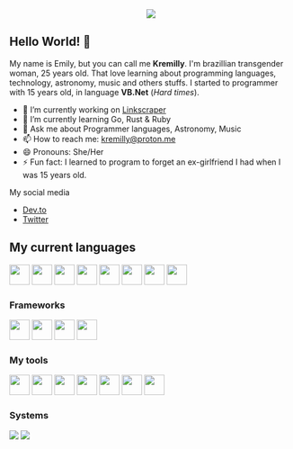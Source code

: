 <div align="center">
  <img src="https://media.tenor.com/_nrzUUu02xcAAAAd/violet-evergarden.gif">
</div>

## Hello World! 👋

My name is Emily, but you can call me **Kremilly**. I'm brazillian transgender woman, 25 years old. That love learning about programming languages, technology, astronomy, music and others stuffs. I started to programmer with 15 years old, in language **VB.Net** (*Hard times*).

- 🔭 I’m currently working on [Linkscraper](https://github.com/Kremilly/linkscraper)
- 🌱 I’m currently learning Go, Rust & Ruby
- 💬 Ask me about Programmer languages, Astronomy, Music
- 📫 How to reach me: kremilly@proton.me
- 😄 Pronouns: She/Her
- ⚡ Fun fact: I learned to program to forget an ex-girlfriend I had when I was 15 years old.

My social media

* [Dev.to](https://dev.to/kremilly)
* [Twitter](https://twitter.com/emicosi)

## My current languages

<div align="left";>
  <img src="https://cdn.jsdelivr.net/gh/devicons/devicon/icons/php/php-plain.svg" width="36" />
  <img src="https://cdn.jsdelivr.net/gh/devicons/devicon/icons/javascript/javascript-original.svg" width="36" />
  <img src="https://cdn.jsdelivr.net/gh/devicons/devicon/icons/python/python-original.svg" width="36" />
  <img src="https://cdn.jsdelivr.net/gh/devicons/devicon/icons/csharp/csharp-original.svg" width="36" />
  <img src="https://cdn.jsdelivr.net/gh/devicons/devicon/icons/go/go-original-wordmark.svg" width="36" />
  <img src="https://cdn.jsdelivr.net/gh/devicons/devicon/icons/rust/rust-plain.svg" width="36" />
  <img src="https://cdn.jsdelivr.net/gh/devicons/devicon/icons/ruby/ruby-original.svg" width="36" />
  <img src="https://cdn.jsdelivr.net/gh/devicons/devicon/icons/sass/sass-original.svg" width="36" />
</div>

### Frameworks

<div align="left";>
  <img src="https://cdn.jsdelivr.net/gh/devicons/devicon/icons/laravel/laravel-plain.svg" width="36" />
  <img src="https://cdn.jsdelivr.net/gh/devicons/devicon/icons/rails/rails-original-wordmark.svg" width="36" />
  <img src="https://cdn.jsdelivr.net/gh/devicons/devicon/icons/electron/electron-original.svg" width="36" />
  <img src="https://cdn.jsdelivr.net/gh/devicons/devicon/icons/vuejs/vuejs-original.svg" width="36" />
</div>

### My tools

<div align="left";>
  <img src="https://cdn.jsdelivr.net/gh/devicons/devicon/icons/redis/redis-original.svg" width="36" />
  <img src="https://cdn.jsdelivr.net/gh/devicons/devicon/icons/mysql/mysql-original.svg" width="36" />
  <img src="https://cdn.jsdelivr.net/gh/devicons/devicon/icons/gulp/gulp-plain.svg" width="36" />
  <img src="https://cdn.jsdelivr.net/gh/devicons/devicon/icons/git/git-original.svg" width="36" />
  <img src="https://cdn.jsdelivr.net/gh/devicons/devicon/icons/docker/docker-original.svg" width="36" />
  <img src="https://cdn.jsdelivr.net/gh/devicons/devicon/icons/vscode/vscode-original.svg" width="36" />
  <img src="https://cdn.jsdelivr.net/gh/devicons/devicon/icons/jetbrains/jetbrains-original.svg" width="36" />
</div>

### Systems

<div align="left";>
  <img src="https://img.shields.io/badge/Windows-0078D6?style=for-the-badge&logo=windows&logoColor=white" />
  <img src="https://img.shields.io/badge/Ubuntu-E95420?style=for-the-badge&logo=ubuntu&logoColor=white" />
</div>
